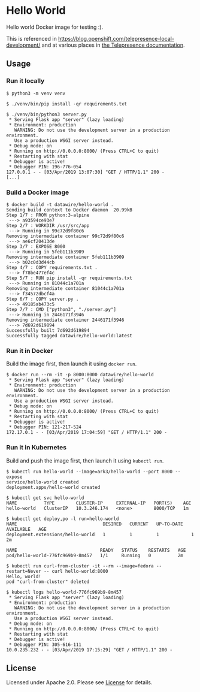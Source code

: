 # Hello World

Hello world Docker image for testing :).

This is referenced in <https://blog.openshift.com/telepresence-local-development/> and at various places in [the Telepresence documentation](https://www.telepresence.io/discussion/overview).

## Usage

### Run it locally

```shell
$ python3 -m venv venv

$ ./venv/bin/pip install -qr requirements.txt

$ ./venv/bin/python3 server.py
 * Serving Flask app "server" (lazy loading)
 * Environment: production
   WARNING: Do not use the development server in a production environment.
   Use a production WSGI server instead.
 * Debug mode: on
 * Running on http://0.0.0.0:8000/ (Press CTRL+C to quit)
 * Restarting with stat
 * Debugger is active!
 * Debugger PIN: 196-776-054
127.0.0.1 - - [03/Apr/2019 13:07:30] "GET / HTTP/1.1" 200 -
[...]
```

### Build a Docker image

```shell
$ docker build -t datawire/hello-world .
Sending build context to Docker daemon  20.99kB
Step 1/7 : FROM python:3-alpine
 ---> a93594ce93e7
Step 2/7 : WORKDIR /usr/src/app
 ---> Running in 99c72d9f80c6
Removing intermediate container 99c72d9f80c6
 ---> ae6cf20413de
Step 3/7 : EXPOSE 8000
 ---> Running in 5feb111b3909
Removing intermediate container 5feb111b3909
 ---> b02c0d3d44cb
Step 4/7 : COPY requirements.txt .
 ---> f78be477ef4c
Step 5/7 : RUN pip install -qr requirements.txt
 ---> Running in 81044c1a701a
Removing intermediate container 81044c1a701a
 ---> f34572dbcf4a
Step 6/7 : COPY server.py .
 ---> 49185ab473c5
Step 7/7 : CMD ["python3", "./server.py"]
 ---> Running in 2446171f3946
Removing intermediate container 2446171f3946
 ---> 7d692d619894
Successfully built 7d692d619894
Successfully tagged datawire/hello-world:latest
```

### Run it in Docker

Build the image first, then launch it using `docker run`.

```shell
$ docker run --rm -it -p 8000:8000 datawire/hello-world
 * Serving Flask app "server" (lazy loading)
 * Environment: production
   WARNING: Do not use the development server in a production environment.
   Use a production WSGI server instead.
 * Debug mode: on
 * Running on http://0.0.0.0:8000/ (Press CTRL+C to quit)
 * Restarting with stat
 * Debugger is active!
 * Debugger PIN: 121-217-524
172.17.0.1 - - [03/Apr/2019 17:04:59] "GET / HTTP/1.1" 200 -
```

### Run it in Kubernetes

Build and push the image first, then launch it using `kubectl run`.

```shell
$ kubectl run hello-world --image=ark3/hello-world --port 8000 --expose
service/hello-world created
deployment.apps/hello-world created

$ kubectl get svc hello-world
NAME          TYPE        CLUSTER-IP     EXTERNAL-IP   PORT(S)    AGE
hello-world   ClusterIP   10.3.246.174   <none>        8000/TCP   1m

$ kubectl get deploy,po -l run=hello-world
NAME                                DESIRED   CURRENT   UP-TO-DATE   AVAILABLE   AGE
deployment.extensions/hello-world   1         1         1            1           2m

NAME                               READY   STATUS    RESTARTS   AGE
pod/hello-world-776fc969b9-8m457   1/1     Running   0          2m

$ kubectl run curl-from-cluster -it --rm --image=fedora --restart=Never -- curl hello-world:8000
Hello, world!
pod "curl-from-cluster" deleted

$ kubectl logs hello-world-776fc969b9-8m457
 * Serving Flask app "server" (lazy loading)
 * Environment: production
   WARNING: Do not use the development server in a production environment.
   Use a production WSGI server instead.
 * Debug mode: on
 * Running on http://0.0.0.0:8000/ (Press CTRL+C to quit)
 * Restarting with stat
 * Debugger is active!
 * Debugger PIN: 305-616-111
10.0.235.232 - - [03/Apr/2019 17:15:29] "GET / HTTP/1.1" 200 -
```



## License

Licensed under Apache 2.0. Please see [License](LICENSE) for details.

